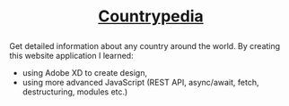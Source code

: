 # <p align="center">[Countrypedia](https://zmudzkikamil.github.io/CountryPedia/)</p1>
Get detailed information about any country around the world.
By creating this website application I learned:
- using Adobe XD to create design,
- using more advanced JavaScript (REST API, async/await, fetch, destructuring, modules etc.) 